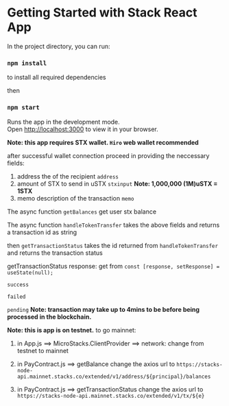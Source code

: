 # Getting Started with Stack React App

In the project directory, you can run:

### `npm install`

to install all required dependencies

then 

### `npm start`

Runs the app in the development mode.\
Open [http://localhost:3000](http://localhost:3000) to view it in your browser.


**Note: this  app requires  STX wallet. `Hiro` web wallet recommended**

after successful wallet connection proceed in providing the neccessary fields:

1. address the of the recipient           `address`
2. amount of STX to send in uSTX          `stxinput`
    **Note: 1,000,000  (1M)uSTX = 1STX**
3. memo description of the transaction    `memo`

The async function `getBalances` get user stx balance

The async function `handleTokenTransfer` takes the above fields and returns a transaction id as string

then `getTransactionStatus` takes the id returned from `handleTokenTransfer` and returns the transaction status 

getTransactionStatus response: get from `const [response, setResponse] = useState(null);`

`success`

`failed`
        
`pending` **Note: transaction may take up to 4mins to be before being processed in the blockchain.**



**Note: this is app is on testnet.**
to go mainnet:

1. in App.js ==> MicroStacks.ClientProvider ==> network: 
change from testnet to mainnet

2. in PayContract.js ==> getBalance
change the axios url to `https://stacks-node-api.mainnet.stacks.co/extended/v1/address/${principal}/balances`

3. in PayContract.js ==> getTransactionStatus
change the axios url to `https://stacks-node-api.mainnet.stacks.co/extended/v1/tx/${e}`




